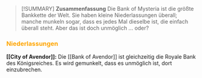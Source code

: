 >[!SUMMARY] **Zusammenfassung**
>Die Bank of Mysteria ist die größte Bankkette der Welt. Sie haben kleine Niederlassungen überall; manche munkeln sogar, dass es jedes Mal dieselbe ist, die einfach überall steht. Aber das ist doch unmöglich ... oder?

### <font color = "orange">Niederlassungen</font>
**[[City of Avendor]]:** Die [[Bank of Avendor]] ist gleichzeitig die Royale Bank des Königsreiches. Es wird gemunkelt, dass es unmöglich ist, dort einzubrechen.
